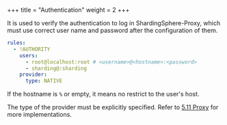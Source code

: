 +++
title = "Authentication"
weight = 2
+++

It is used to verify the authentication to log in ShardingSphere-Proxy, which must use correct user name and password after the configuration of them.

```yaml
rules:
  - !AUTHORITY
    users:
      - root@localhost:root # <username>@<hostname>:<password>
      - sharding@:sharding
    provider:
      type: NATIVE
```

If the hostname is `%` or empty, it means no restrict to the user's host.

The type of the provider must be explicitly specified. Refer to [5.11 Proxy](/en/dev-manual/proxy) for more implementations.
